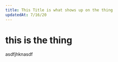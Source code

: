 ```yaml
---
title: This Title is what shows up on the thing
updatedAt: 7/16/20
---
```


# this is the thing

asdfjhknasdf
